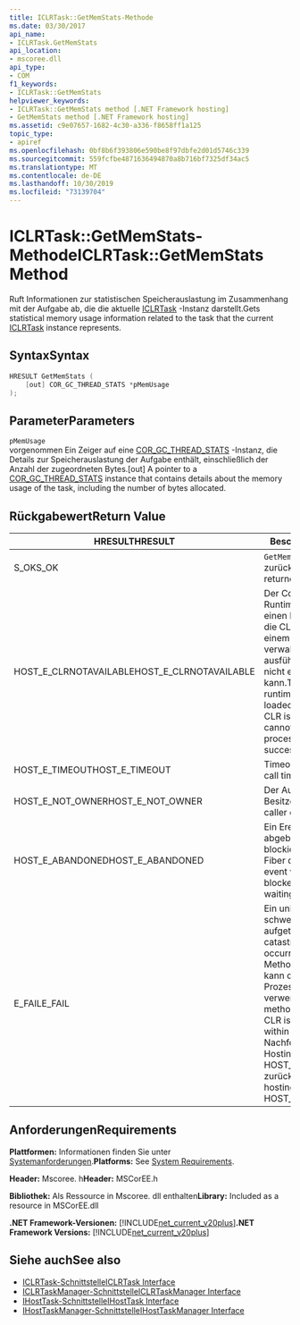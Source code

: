 ```yaml
---
title: ICLRTask::GetMemStats-Methode
ms.date: 03/30/2017
api_name:
- ICLRTask.GetMemStats
api_location:
- mscoree.dll
api_type:
- COM
f1_keywords:
- ICLRTask::GetMemStats
helpviewer_keywords:
- ICLRTask::GetMemStats method [.NET Framework hosting]
- GetMemStats method [.NET Framework hosting]
ms.assetid: c9e07657-1682-4c30-a336-f8658ff1a125
topic_type:
- apiref
ms.openlocfilehash: 0bf8b6f393806e590be8f97dbfe2d01d5746c339
ms.sourcegitcommit: 559fcfbe4871636494870a8b716bf7325df34ac5
ms.translationtype: MT
ms.contentlocale: de-DE
ms.lasthandoff: 10/30/2019
ms.locfileid: "73139704"
---
```

# <a name="iclrtaskgetmemstats-method"></a><span data-ttu-id="416b8-102">ICLRTask::GetMemStats-Methode</span><span class="sxs-lookup"><span data-stu-id="416b8-102">ICLRTask::GetMemStats Method</span></span>
<span data-ttu-id="416b8-103">Ruft Informationen zur statistischen Speicherauslastung im Zusammenhang mit der Aufgabe ab, die die aktuelle [ICLRTask](../../../../docs/framework/unmanaged-api/hosting/iclrtask-interface.md) -Instanz darstellt.</span><span class="sxs-lookup"><span data-stu-id="416b8-103">Gets statistical memory usage information related to the task that the current [ICLRTask](../../../../docs/framework/unmanaged-api/hosting/iclrtask-interface.md) instance represents.</span></span>  
  
## <a name="syntax"></a><span data-ttu-id="416b8-104">Syntax</span><span class="sxs-lookup"><span data-stu-id="416b8-104">Syntax</span></span>  
  
```cpp  
HRESULT GetMemStats (  
    [out] COR_GC_THREAD_STATS *pMemUsage  
);  
```  
  
## <a name="parameters"></a><span data-ttu-id="416b8-105">Parameter</span><span class="sxs-lookup"><span data-stu-id="416b8-105">Parameters</span></span>  
 `pMemUsage`  
 <span data-ttu-id="416b8-106">vorgenommen Ein Zeiger auf eine [COR_GC_THREAD_STATS](../../../../docs/framework/unmanaged-api/hosting/cor-gc-thread-stats-structure.md) -Instanz, die Details zur Speicherauslastung der Aufgabe enthält, einschließlich der Anzahl der zugeordneten Bytes.</span><span class="sxs-lookup"><span data-stu-id="416b8-106">[out] A pointer to a [COR_GC_THREAD_STATS](../../../../docs/framework/unmanaged-api/hosting/cor-gc-thread-stats-structure.md) instance that contains details about the memory usage of the task, including the number of bytes allocated.</span></span>  
  
## <a name="return-value"></a><span data-ttu-id="416b8-107">Rückgabewert</span><span class="sxs-lookup"><span data-stu-id="416b8-107">Return Value</span></span>  
  
|<span data-ttu-id="416b8-108">HRESULT</span><span class="sxs-lookup"><span data-stu-id="416b8-108">HRESULT</span></span>|<span data-ttu-id="416b8-109">Beschreibung</span><span class="sxs-lookup"><span data-stu-id="416b8-109">Description</span></span>|  
|-------------|-----------------|  
|<span data-ttu-id="416b8-110">S_OK</span><span class="sxs-lookup"><span data-stu-id="416b8-110">S_OK</span></span>|<span data-ttu-id="416b8-111">`GetMemStats` erfolgreich zurückgegeben.</span><span class="sxs-lookup"><span data-stu-id="416b8-111">`GetMemStats` returned successfully.</span></span>|  
|<span data-ttu-id="416b8-112">HOST_E_CLRNOTAVAILABLE</span><span class="sxs-lookup"><span data-stu-id="416b8-112">HOST_E_CLRNOTAVAILABLE</span></span>|<span data-ttu-id="416b8-113">Der Common Language Runtime (CLR) wurde nicht in einen Prozess geladen, oder die CLR befindet sich in einem Zustand, in dem Sie verwalteten Code nicht ausführen oder den-Befehl nicht erfolgreich verarbeiten kann.</span><span class="sxs-lookup"><span data-stu-id="416b8-113">The common language runtime (CLR) has not been loaded into a process, or the CLR is in a state in which it cannot run managed code or process the call successfully.</span></span>|  
|<span data-ttu-id="416b8-114">HOST_E_TIMEOUT</span><span class="sxs-lookup"><span data-stu-id="416b8-114">HOST_E_TIMEOUT</span></span>|<span data-ttu-id="416b8-115">Timeout des Aufrufes.</span><span class="sxs-lookup"><span data-stu-id="416b8-115">The call timed out.</span></span>|  
|<span data-ttu-id="416b8-116">HOST_E_NOT_OWNER</span><span class="sxs-lookup"><span data-stu-id="416b8-116">HOST_E_NOT_OWNER</span></span>|<span data-ttu-id="416b8-117">Der Aufrufer ist nicht Besitzer der Sperre.</span><span class="sxs-lookup"><span data-stu-id="416b8-117">The caller does not own the lock.</span></span>|  
|<span data-ttu-id="416b8-118">HOST_E_ABANDONED</span><span class="sxs-lookup"><span data-stu-id="416b8-118">HOST_E_ABANDONED</span></span>|<span data-ttu-id="416b8-119">Ein Ereignis wurde abgebrochen, während ein blockierter Thread oder eine Fiber darauf wartete.</span><span class="sxs-lookup"><span data-stu-id="416b8-119">An event was canceled while a blocked thread or fiber was waiting on it.</span></span>|  
|<span data-ttu-id="416b8-120">E_FAIL</span><span class="sxs-lookup"><span data-stu-id="416b8-120">E_FAIL</span></span>|<span data-ttu-id="416b8-121">Ein unbekannter schwerwiegender Fehler ist aufgetreten.</span><span class="sxs-lookup"><span data-stu-id="416b8-121">An unknown catastrophic failure occurred.</span></span> <span data-ttu-id="416b8-122">Wenn eine Methode E_FAIL zurückgibt, kann die CLR innerhalb des Prozesses nicht mehr verwendet werden.</span><span class="sxs-lookup"><span data-stu-id="416b8-122">When a method returns E_FAIL, the CLR is no longer usable within the process.</span></span> <span data-ttu-id="416b8-123">Nachfolgende Aufrufe von Hostingmethoden geben HOST_E_CLRNOTAVAILABLE zurück.</span><span class="sxs-lookup"><span data-stu-id="416b8-123">Subsequent calls to hosting methods return HOST_E_CLRNOTAVAILABLE.</span></span>|  
  
## <a name="requirements"></a><span data-ttu-id="416b8-124">Anforderungen</span><span class="sxs-lookup"><span data-stu-id="416b8-124">Requirements</span></span>  
 <span data-ttu-id="416b8-125">**Plattformen:** Informationen finden Sie unter [Systemanforderungen](../../../../docs/framework/get-started/system-requirements.md).</span><span class="sxs-lookup"><span data-stu-id="416b8-125">**Platforms:** See [System Requirements](../../../../docs/framework/get-started/system-requirements.md).</span></span>  
  
 <span data-ttu-id="416b8-126">**Header:** Mscoree. h</span><span class="sxs-lookup"><span data-stu-id="416b8-126">**Header:** MSCorEE.h</span></span>  
  
 <span data-ttu-id="416b8-127">**Bibliothek:** Als Ressource in Mscoree. dll enthalten</span><span class="sxs-lookup"><span data-stu-id="416b8-127">**Library:** Included as a resource in MSCorEE.dll</span></span>  
  
 <span data-ttu-id="416b8-128">**.NET Framework-Versionen:** [!INCLUDE[net_current_v20plus](../../../../includes/net-current-v20plus-md.md)]</span><span class="sxs-lookup"><span data-stu-id="416b8-128">**.NET Framework Versions:** [!INCLUDE[net_current_v20plus](../../../../includes/net-current-v20plus-md.md)]</span></span>  
  
## <a name="see-also"></a><span data-ttu-id="416b8-129">Siehe auch</span><span class="sxs-lookup"><span data-stu-id="416b8-129">See also</span></span>

- [<span data-ttu-id="416b8-130">ICLRTask-Schnittstelle</span><span class="sxs-lookup"><span data-stu-id="416b8-130">ICLRTask Interface</span></span>](../../../../docs/framework/unmanaged-api/hosting/iclrtask-interface.md)
- [<span data-ttu-id="416b8-131">ICLRTaskManager-Schnittstelle</span><span class="sxs-lookup"><span data-stu-id="416b8-131">ICLRTaskManager Interface</span></span>](../../../../docs/framework/unmanaged-api/hosting/iclrtaskmanager-interface.md)
- [<span data-ttu-id="416b8-132">IHostTask-Schnittstelle</span><span class="sxs-lookup"><span data-stu-id="416b8-132">IHostTask Interface</span></span>](../../../../docs/framework/unmanaged-api/hosting/ihosttask-interface.md)
- [<span data-ttu-id="416b8-133">IHostTaskManager-Schnittstelle</span><span class="sxs-lookup"><span data-stu-id="416b8-133">IHostTaskManager Interface</span></span>](../../../../docs/framework/unmanaged-api/hosting/ihosttaskmanager-interface.md)
